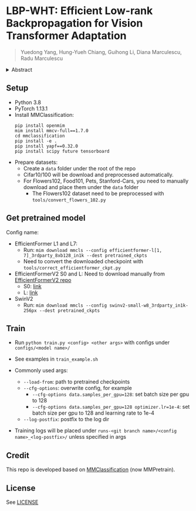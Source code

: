 # LBP-WHT: Efficient Low-rank Backpropagation for Vision Transformer Adaptation

> Yuedong Yang, Hung-Yueh Chiang, Guihong Li, Diana Marculescu, Radu Marculescu

<details><summary>Abstract</summary>
The increasing scale of vision transformers (ViT) has made the efficient fine-tuning of these large models for specific needs a significant challenge in various applications. This issue originates from the computationally demanding matrix multiplications required during the backpropagation process through linear layers in ViT. In this paper, we tackle this problem by proposing a new Low-rank Back-Propagation via Walsh-Hadamard Transformation (LBP-WHT) method. Intuitively, LBP-WHT projects the gradient into a low-rank space and carries out backpropagation. This approach substantially reduces the computation needed for adapting ViT, as matrix multiplication in the low-rank space is far less resource-intensive. We conduct extensive experiments with different models (ViT, hybrid convolution-ViT model) on multiple datasets to demonstrate the effectiveness of our method. For instance, when adapting an EfficientFormer-L1 model on CIFAR100, our LBP-WHT achieves 10.4% higher accuracy than the state-of-the-art baseline, while requiring 9 MFLOPs less computation. As the first work to accelerate ViT adaptation with low-rank backpropagation, our LBP-WHT method is complementary to many prior efforts and can be combined with them for better performance.

</details>

## Setup
- Python 3.8
- PyTorch 1.13.1
- Install MMClassification:
    ```
    pip install openmim
    mim install mmcv-full==1.7.0
    cd mmclassification
    pip install -e .
    pip install yapf==0.32.0
    pip install scipy future tensorboard
    ```
- Prepare datasets:
    - Create a `data` folder under the root of the repo
    - Cifar10/100 will be download and preprocessed automatically.
    - For Flowers102, Food101, Pets, Stanford-Cars, you need to manually download and place them under the `data` folder
        - The Flowers102 dataset need to be preprocessed with `tools/convert_flowers_102.py`

## Get pretrained model

Config name:
- EfficientFormer L1 and L7:
    - Run: `mim download mmcls --config efficientformer-l[1, 7]_3rdparty_8xb128_in1k --dest pretrained_ckpts`
    - Need to convert the downloaded checkpoint with `tools/correct_efficientformer_ckpt.py`
- EfficientFormerV2 S0 and L: Need to download manually from [EfficientFormerV2 repo](https://github.com/snap-research/EfficientFormer)
    - S0: [link](https://drive.google.com/file/d/1PXb7b9pv9ZB4cfkRkYEdwgWuVwvEiazq/view?usp=share_link)
    - L: [link](https://drive.google.com/file/d/1sRXNBHl_ewHBMwwYZVsOJo1k6JpcNJn-/view?usp=share_link)
- SwinV2
    - Run: `mim download mmcls --config swinv2-small-w8_3rdparty_in1k-256px --dest pretrained_ckpts`

## Train
- Run `python train.py <config> <other args>` with configs under `configs/<model name>/`
- See examples in `train_example.sh`
- Commonly used args:
    - `--load-from`: path to pretrained checkpoints
    - `--cfg-options`: overwrite config, for example
        - `--cfg-options data.samples_per_gpu=128`: set batch size per gpu to 128
        - `--cfg-options data.samples_per_gpu=128 optimizer.lr=1e-4`: set batch size per gpu to 128 and learning rate to 1e-4
    - `--log-postfix`: postfix to the log dir

- Training logs will be placed under `runs-<git branch name>/<config name>_<log-postfix>/` unless specified in args

## Credit

This repo is developed based on [MMClassification](https://github.com/open-mmlab/mmpretrain) (now MMPretrain).

## License

See [LICENSE](LICENSE)
